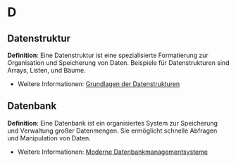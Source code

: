 # D

## Datenstruktur
**Definition**: Eine Datenstruktur ist eine spezialisierte Formatierung zur Organisation und Speicherung von Daten. Beispiele für Datenstrukturen sind Arrays, Listen, und Bäume.

- Weitere Informationen: [Grundlagen der Datenstrukturen](../literatur/references.md#grundlagen-der-datenstrukturen)

## Datenbank
**Definition**: Eine Datenbank ist ein organisiertes System zur Speicherung und Verwaltung großer Datenmengen. Sie ermöglicht schnelle Abfragen und Manipulation von Daten.

- Weitere Informationen: [Moderne Datenbankmanagementsysteme](../literatur/references.md#moderne-datenbankmanagementsysteme)
